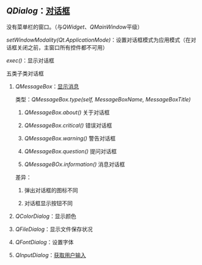## *QDialog*：[对话框](../00-QDialogDemo.py)

没有菜单栏的窗口。（与*QWidget*、*QMainWindow*平级）

*setWindowModality(Qt.ApplicationMode)*：设置对话框模式为应用模式（在对话框关闭之前，主窗口所有控件都不可用）

*exec()*：显示对话框

五类子类对话框

1. *QMessageBox*：[显示消息](../01-QMessageBoxDemo.py)


    类型：*QMessageBox.type(self, MessageBoxName, MessageBoxTitle)*

    1. *QMessageBox.about()* 关于对话框

    2. *QMessageBox.critical()* 错误对话框

    3. *QMessageBox.warning()* 警告对话框

    4. *QMessageBox.question()* 提问对话框

    5. *QMessageBOx.information()* 消息对话框

    差异：

    1. 弹出对话框的图标不同

    2. 对话框显示按钮不同

2. *QColorDialog*：显示颜色

3. *QFileDialog*：显示文件保存状况

4. *QFontDialog*：设置字体

5. *QInputDialog*：[获取用户输入](../02-QInputDialogDemo.py)
